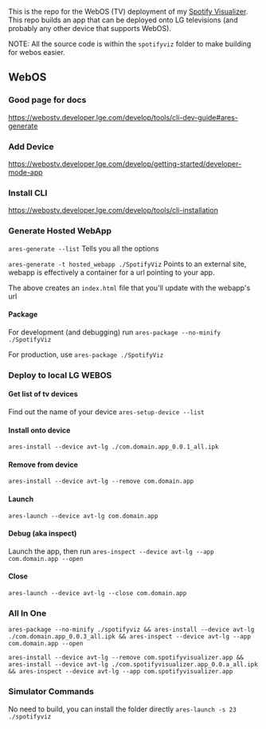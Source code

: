 This is the repo for the WebOS (TV) deployment of my [Spotify Visualizer](https://github.com/vantassell/spotify-visualizer-webapp). This repo builds an app that can be deployed onto LG televisions (and probably any other device that supports WebOS).

NOTE: All the source code is within the `spotifyviz` folder to make building for webos easier.


## WebOS ##

### Good page for docs ###
https://webostv.developer.lge.com/develop/tools/cli-dev-guide#ares-generate

### Add Device ###
https://webostv.developer.lge.com/develop/getting-started/developer-mode-app

### Install CLI ###
https://webostv.developer.lge.com/develop/tools/cli-installation

### Generate Hosted WebApp ###

`ares-generate --list`
Tells you all the options

`ares-generate -t hosted_webapp ./SpotifyViz`
Points to an external site, webapp is effectively a container for a url pointing to your app.

The above creates an `index.html` file that you'll update with the webapp's url

#### Package ####
For development (and debugging) run `ares-package --no-minify ./SpotifyViz`

For production, use `ares-package ./SpotifyViz`


### Deploy to local LG WEBOS ###

#### Get list of tv devices ####
Find out the name of your device
`ares-setup-device --list`

#### Install onto device ####
`ares-install --device avt-lg ./com.domain.app_0.0.1_all.ipk`


#### Remove from device ####
`ares-install --device avt-lg --remove com.domain.app`


#### Launch #####
`ares-launch --device avt-lg com.domain.app`


#### Debug (aka inspect) ####
Launch the app, then run `ares-inspect --device avt-lg --app com.domain.app --open`


#### Close ####
`ares-launch --device avt-lg --close com.domain.app`

### All In One ###
`ares-package --no-minify ./spotifyviz && ares-install --device avt-lg ./com.domain.app_0.0.3_all.ipk && ares-inspect --device avt-lg --app com.domain.app --open`

`ares-install --device avt-lg --remove com.spotifyvisualizer.app && ares-install --device avt-lg ./com.spotifyvisualizer.app_0.0.a_all.ipk && ares-inspect --device avt-lg --app com.spotifyvisualizer.app`

### Simulator Commands ###
No need to build, you can install the folder directly
`ares-launch -s 23 ./spotifyviz`
